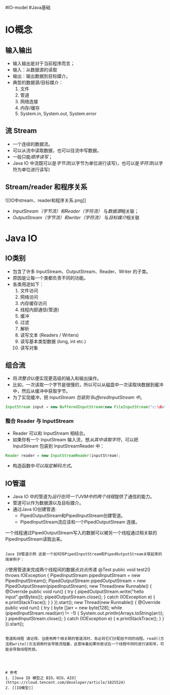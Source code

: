 #IO-model #Java基础 

# IO概念
## 输入输出
- 输入输出是对于当前程序而言；
- 输入：从数据源的读取
- 输出：输出数据到目标媒介。
- 典型的数据源/目标媒介：
	1. 文件
	2. 管道
	3. 网络连接
	4. 内存/缓存
	5. System.in, System.out, System.error

## 流 Stream
- 一个连续的数据流。
- 可以从流中读取数据，也可以往流中写数据。
- 一般只能*顺序读写*；
- Java IO 中流既可以是*字节流*(以字节为单位进行读写)，也可以是*字符流*(以字符为单位进行读写)

## Stream/reader 和程序关系
![[IO中stream、reader和程序关系.png]]
- *InputStream（字节流）和Reader（字符流）* 与*数据源*相关联；
- *OutputStream（字节流）和writer（字符流）* 与*目标媒介*相关联

# Java IO
## IO类别
- 包含了许多 InputStream、OutputStream、Reader、Writer 的子类。
- 原因是让每一个类都负责不同的功能。
- 各类用途如下：
	1. 文件访问
	2. 网络访问
	3. 内存缓存访问
	4. 线程内部通信(管道)
	5. 缓冲
	6. 过滤
	7. 解析
	8. 读写文本 (Readers / Writers)
	9. 读写基本类型数据 (long, int etc.)
	10. 读写对象

## 组合流
- 将*流整合*以便实现更高级的输入和输出操作。
- 比如，一次读取一个字节是很慢的，所以可以从磁盘中一次读取块数据到缓冲中，然后从缓冲中获取字节。
- 为了实现缓冲，把 *InputStream 包装到 BufferedInputStream 中*。
```java
InputStream input = new BufferedInputStream(new FileInputStream("c:\data\input-file.txt"));
```

### 整合 Reader 与 InputStream

- Reader 可以和 InputStream 相结合。
- 如果你有一个 InputStream 输入流，想*从其中读取字符*，可以把 InputStream 包装到 InputStreamReader 中：

```java
Reader reader = new InputStreamReader(inputStream);
```
- 构造函数中*可以指定解码方式*。

## IO管道
- Java IO 中的管道为*运行在同一个JVM中的两个线程*提供了通信的能力。
- 管道可以作为数据源以及目标媒介。
- 通过Java IO创建管道:
	- PipedOutputStream和PipedInputStream创建管道。
	- PipedInputStream流应该和一个PipedOutputStream 连接。

一个线程通过PipedOutputStream写入的数据可以被另一个线程通过相关联的PipedInputStream读取出来。
```

Java IO管道示例 这是一个如何将PipedInputStream和PipedOutputStream关联起来的简单例子：

```
//使用管道来完成两个线程间的数据点对点传递
    @Test
    public void test2() throws IOException {
        PipedInputStream pipedInputStream = new PipedInputStream();
        PipedOutputStream pipedOutputStream = new PipedOutputStream(pipedInputStream);
        new Thread(new Runnable() {
            @Override
            public void run() {
                try {
                    pipedOutputStream.write("hello input".getBytes());
                    pipedOutputStream.close();
                } catch (IOException e) {
                    e.printStackTrace();
                }
            }
        }).start();
        new Thread(new Runnable() {
            @Override
            public void run() {
                try {
                    byte []arr = new byte[128];
                    while (pipedInputStream.read(arr) != -1) {
                        System.out.println(Arrays.toString(arr));
                    }
                    pipedInputStream.close();
                } catch (IOException e) {
                    e.printStackTrace();
                }
            }
        }).start();
```

管道和线程 请记得，当使用两个相关联的管道流时，务必将它们分配给不同的线程。read()方法和write()方法调用时会导致流阻塞，这意味着如果你尝试在一个线程中同时进行读和写，可能会导致线程死锁。




# 参考
1. [Java IO 模型之 BIO，NIO，AIO](https://cloud.tencent.com/developer/article/1825524)
2. [[IO模型]]